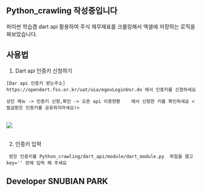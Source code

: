 ## Python_crawling 작성중입니다
파이썬 학습겸 dart api 활용하여 주식 재무재표를 크롤링해서 엑셀에 저장하는 로직을 짜보았습니다.

사용법
---------------------

1. Dart api 인증키 신청하기 

```
[Dar api 인증키 받는주소] https://opendart.fss.or.kr/uat/uia/egovLoginUsr.do 에서 인증키를 신청하세요

상단 메뉴 -> 인증키 신청,확인 -> 오픈 api 이용현황    에서 신청한 키를 확인하세요 <발급받은 인증키를 공유하지마세요!>
```

<br>
<div>
<img src='https://user-images.githubusercontent.com/42140057/98386441-847d0800-2093-11eb-8d86-8c9571cb1886.png'>
</div>
<br>

2. 인증키 입력
```
 받은 인증키를 Python_crawling/dart_api/module/dart_module.py  파일을 열고 key='' 란에 입력 해 주세요
```

Developer SNUBIAN PARK
---------------------
